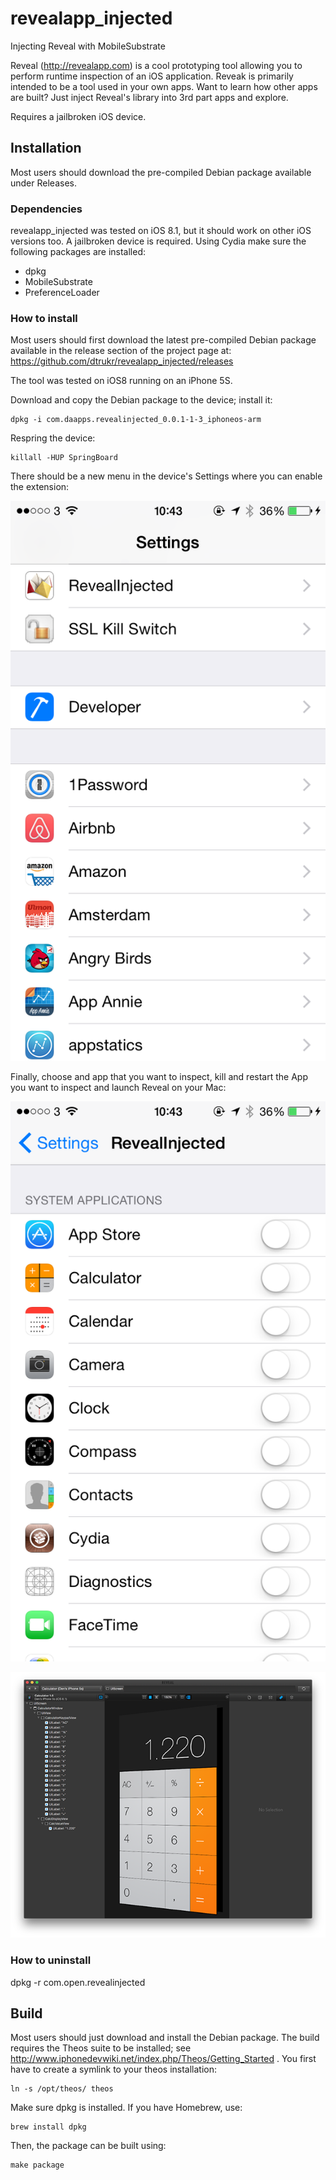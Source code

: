 # revealapp_injected
Injecting Reveal with MobileSubstrate

Reveal (http://revealapp.com) is a cool prototyping tool allowing you to perform runtime inspection of an iOS application. Reveak is primarily intended to be a tool used in your own apps.  Want to learn how other apps are built? Just inject Reveal's library into 3rd part apps and explore.

Requires a jailbroken iOS device.

Installation
------------

Most users should download the pre-compiled Debian package available under Releases.

### Dependencies

revealapp_injected was tested on iOS 8.1, but it should work on other iOS versions too. A jailbroken device
is required. Using Cydia make sure the following packages are installed:
- dpkg
- MobileSubstrate
- PreferenceLoader

### How to install

Most users should first download the latest pre-compiled Debian package available in the release section of the project page at: https://github.com/dtrukr/revealapp_injected/releases

The tool was tested on iOS8 running on an iPhone 5S.

Download and copy the Debian package to the device; install it:  

    dpkg -i com.daapps.revealinjected_0.0.1-1-3_iphoneos-arm

Respring the device:

    killall -HUP SpringBoard

There should be a new menu in the device's Settings where you can
enable the extension:

![Settings](Screenshots/Settings1.png)

Finally, choose and app that you want to inspect, kill and restart the App you want to inspect and launch Reveal on your Mac:

![Settings Reveal App](Screenshots/Settings2.png)

![Calculator inside Reveal App](Screenshots/Calculator.png)

### How to uninstall

 dpkg -r com.open.revealinjected


Build
-----

Most users should just download and install the Debian package.
The build requires the Theos suite to be installed;
see http://www.iphonedevwiki.net/index.php/Theos/Getting_Started .
You first have to create a symlink to your theos installation:

    ln -s /opt/theos/ theos

Make sure dpkg is installed. If you have Homebrew, use:

    brew install dpkg

Then, the package can be built using:

    make package
